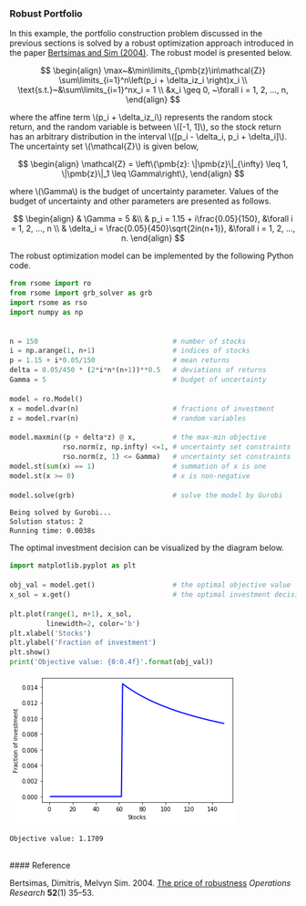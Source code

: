 <script src="https://cdn.mathjax.org/mathjax/latest/MathJax.js?config=TeX-AMS-MML_HTMLorMML" type="text/javascript"></script>

### Robust Portfolio

In this example, the portfolio construction problem discussed in the previous sections is solved by a robust optimization approach introduced in the paper [Bertsimas and Sim (2004)](#ref1). The robust model is presented below.

$$
\begin{align}
\max~&\min\limits_{\pmb{z}\in\mathcal{Z}} \sum\limits_{i=1}^n\left(p_i + \delta_iz_i \right)x_i \\
\text{s.t.}~&\sum\limits_{i=1}^nx_i = 1 \\
&x_i \geq 0, ~\forall i = 1, 2, ..., n,
\end{align}
$$

where the affine term \\(p_i + \delta_iz_i\\) represents the random stock return, and the random variable is between \\([-1, 1]\\), so the stock return has an arbitrary distribution in the interval \\([p_i - \delta_i, p_i + \delta_i]\\). The uncertainty set \\(\mathcal{Z}\\) is given below,

$$
\begin{align}
\mathcal{Z} = \left\{\pmb{z}: \|\pmb{z}\|_{\infty} \leq 1, \|\pmb{z}\|_1 \leq \Gamma\right\},
\end{align}
$$

where \\(\Gamma\\) is the budget of uncertainty parameter. Values of the budget of uncertainty and other parameters are presented as follows.

$$
\begin{align}
& \Gamma = 5 &\\
& p_i = 1.15 + i\frac{0.05}{150}, &\forall i = 1, 2, ..., n \\
& \delta_i = \frac{0.05}{450}\sqrt{2in(n+1)}, &\forall i = 1, 2, ..., n.
\end{align}
$$

The robust optimization model can be implemented by the following Python code.


```python
from rsome import ro
from rsome import grb_solver as grb
import rsome as rso
import numpy as np


n = 150                                 # number of stocks
i = np.arange(1, n+1)                   # indices of stocks
p = 1.15 + i*0.05/150                   # mean returns
delta = 0.05/450 * (2*i*n*(n+1))**0.5   # deviations of returns
Gamma = 5                               # budget of uncertainty

model = ro.Model()              
x = model.dvar(n)                       # fractions of investment
z = model.rvar(n)                       # random variables

model.maxmin((p + delta*z) @ x,         # the max-min objective
             rso.norm(z, np.infty) <=1, # uncertainty set constraints
             rso.norm(z, 1) <= Gamma)   # uncertainty set constraints
model.st(sum(x) == 1)                   # summation of x is one
model.st(x >= 0)                        # x is non-negative

model.solve(grb)                        # solve the model by Gurobi
```

    Being solved by Gurobi...
    Solution status: 2
    Running time: 0.0038s


The optimal investment decision can be visualized by the diagram below.


```python
import matplotlib.pyplot as plt

obj_val = model.get()                   # the optimal objective value
x_sol = x.get()                         # the optimal investment decision

plt.plot(range(1, n+1), x_sol,
         linewidth=2, color='b')
plt.xlabel('Stocks')
plt.ylabel('Fraction of investment')
plt.show()
print('Objective value: {0:0.4f}'.format(obj_val))
```


![png](example_ro.png)


    Objective value: 1.1709

<br>
#### Reference

<a id="ref1"></a>

Bertsimas, Dimitris, Melvyn Sim. 2004. [The price of robustness](https://pubsonline.informs.org/doi/abs/10.1287/opre.1030.0065) <i>Operations Research</i> <b>52</b>(1) 35–53.
